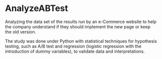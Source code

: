 # AnalyzeABTest

Analyzing the data set of the results run by an e-Commerce website to help the company understand if they should implement the new page or keep the old version.

The study was done under Python with statistical techniques for hypothesis testing, such as A/B test and regression (logistic regression with the introduction of dummy variables), to validate data and interpretations.
